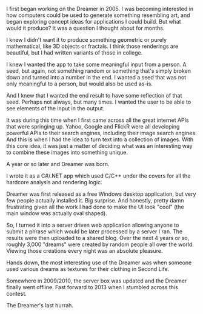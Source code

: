 I first began working on the Dreamer in 2005.  I was becoming interested in how computers could be used to generate something resembling art, and began exploring concept ideas for applications I could build.  But what would it produce?  It was a question I thought about for months.  

I knew I didn't want it to produce something geometric or purely mathematical, like 3D objects or fractals.  I think those renderings are beautiful, but I had written variants of those in college.

I knew I wanted the app to take some meaningful input from a person.  A seed, but again, not something random or something that's simply broken down and turned into a number in the end.  I wanted a seed that was not only meaningful to a person, but would also be used as-is. 

And I knew that I wanted the end result to have some reflection of that seed.  Perhaps not always, but many times.  I wanted the user to be able to see elements of the input in the output.  

It was during this time when I first came across all the great internet APIs that were springing up.  Yahoo, Google and FlickR were all developing powerful APIs to their search engines, including their image search engines.  And this is when I had the idea to turn text into a collection of images.  With this core idea, it was just a matter of deciding what was an interesting way to combine these images into something unique.

A year or so later and Dreamer was born.

I wrote it as a C#/.NET app which used C/C++ under the covers for all the hardcore analysis and rendering logic.

Dreamer was first released as a free Windows desktop application, but very few people actually installed it.  Big surprise.  And honestly, pretty damn frustrating given all the work I had done to make the UI look "cool" (the main window was actually oval shaped).

So, I turned it into a server driven web application allowing anyone to submit a phrase which would be later processed by a server I ran.  The results were then uploaded to a shared blog.  Over the next 4 years or so, roughly 3,000 "dreams" were created by random people all over the world.  Viewing those creations every night was an absolute pleasure.

Hands down, the most interesting use of the Dreamer was when someone used various dreams as textures for their clothing in Second Life.   

Somewhere in 2009/2010, the server box was updated and the Dreamer finally went offline.  Fast forward to 2013 when I stumbled across this contest.  

The Dreamer's last hurrah.





